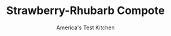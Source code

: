 ---
layout: ../../layouts/MarkdownPostLayout.astro
title: Strawberry-Rhubarb Compote
author: America's Test Kitchen
pubDate: 2023-03-15
description: "This pairing is seasonal and delicious—assuming you can overcome stringy rhubarb and mushy berries."
image_url: https://res.cloudinary.com/hksqkdlah/image/upload/ar_1:1,c_fill,dpr_2.0,f_auto,fl_lossy.progressive.strip_profile,g_faces:auto,q_auto:low,w_344/9846_sfs-strawberryrhubarbcompote-12
tags: ["Desserts or Baked Goods","French","Fruit","Vegetarian"]
calories: 
protein: 
carbohydrates: 
fats: 
fiber: 
ingredients: ["1 pound, strawberries, hulled and chopped (3 cups)","1 cup (7 ounces), sugar","1 tablespoon, lemon juice","1 pound, rhubarb, sliced 1/4-inch thick","Pinch, salt"]
serves: 
time: "30 minutes, plus 30 minutes macerating and 45 minutes cooling"
instructions: ["Toss strawberries with 1/2 cup sugar and lemon juice in medium bowl. Transfer strawberry mixture to fine-mesh strainer set over medium saucepan and let stand, stirring occasionally, for 30 minutes. Do not wash bowl.","Return strawberries to bowl. Add rhubarb, remaining 1/2 cup sugar, and salt to strawberry juices in pan and bring to boil over medium-high heat. Reduce heat to medium-low and cook, stirring occasionally, until rhubarb is soft and liquid has thickened, 6 to 8 minutes.","Stir strawberries into pan and remove from heat. Transfer compote to bowl and let cool to room temperature, about 45 minutes. Serve."]
nutrition: undefined
notes: "The compote will keep, covered and refrigerated, for up to one week. It’s delicious drizzled on pound cake or ice cream or stirred into yogurt or oatmeal."
---